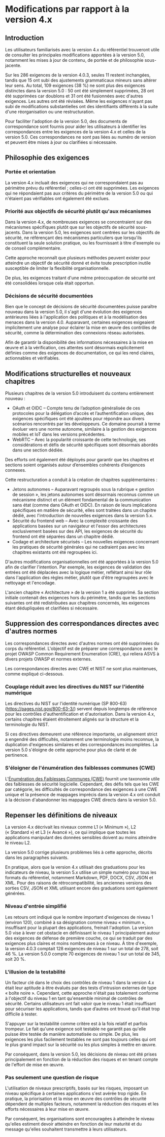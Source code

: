 # Modifications par rapport à la version 4.x

## Introduction

Les utilisateurs familiarisés avec la version 4.x du référentiel trouveront utile de consulter les principales modifications apportées à la version 5.0, notamment les mises à jour de contenu, de portée et de philosophie sous-jacente.

Sur les 286 exigences de la version 4.0.3, seules 11 restent inchangées, tandis que 15 ont subi des ajustements grammaticaux mineurs sans altérer leur sens. Au total, 109 exigences (38 %) ne sont plus des exigences distinctes dans la version 5.0 : 50 ont été simplement supprimées, 28 ont été supprimées car doublons et 31 ont été fusionnées avec d'autres exigences. Les autres ont été révisées. Même les exigences n'ayant pas subi de modifications substantielles ont des identifiants différents à la suite d'une réorganisation ou une restructuration.

Pour faciliter l'adoption de la version 5.0, des documents de correspondance sont fournis pour aider les utilisateurs à identifier les correspondances entre les exigences de la version 4.x et celles de la version 5.0. Ces correspondances ne sont pas liées au numéro de version et peuvent être mises à jour ou clarifiées si nécessaire.

## Philosophie des exigences

### Portée et orientation

La version 4.x incluait des exigences qui ne correspondaient pas au périmètre prévu du référentiel ; celles-ci ont été supprimées. Les exigences qui ne répondaient pas aux critères du périmètre de la version 5.0 ou qui n'étaient pas vérifiables ont également été exclues.

### Priorité aux objectifs de sécurité plutôt qu'aux mécanismes

Dans la version 4.x, de nombreuses exigences se concentraient sur des mécanismes spécifiques plutôt que sur les objectifs de sécurité sous-jacents. Dans la version 5.0, les exigences sont centrées sur les objectifs de sécurité, ne référençant des mécanismes particuliers que lorsqu'ils constituent la seule solution pratique, ou les fournissant à titre d'exemple ou de conseil complémentaire.

Cette approche reconnaît que plusieurs méthodes peuvent exister pour atteindre un objectif de sécurité donné et évite toute prescription inutile susceptible de limiter la flexibilité organisationnelle.

De plus, les exigences traitant d'une même préoccupation de sécurité ont été consolidées lorsque cela était opportun.

### Décisions de sécurité documentées

Bien que le concept de décisions de sécurité documentées puisse paraître nouveau dans la version 5.0, il s'agit d'une évolution des exigences antérieures liées à l'application des politiques et à la modélisation des menaces dans la version 4.0. Auparavant, certaines exigences exigeaient implicitement une analyse pour éclairer la mise en œuvre des contrôles de sécurité, comme la détermination des connexions réseau autorisées.

Afin de garantir la disponibilité des informations nécessaires à la mise en œuvre et à la vérification, ces attentes sont désormais explicitement définies comme des exigences de documentation, ce qui les rend claires, actionnables et vérifiables.

## Modifications structurelles et nouveaux chapitres

Plusieurs chapitres de la version 5.0 introduisent du contenu entièrement nouveau :

* OAuth et OIDC – Compte tenu de l’adoption généralisée de ces protocoles pour la délégation d’accès et l’authentification unique, des exigences spécifiques ont été ajoutées pour répondre aux divers scénarios rencontrés par les développeurs. Ce domaine pourrait à terme évoluer vers une norme autonome, similaire à la gestion des exigences mobiles et IoT dans les versions précédentes.
* WebRTC – Avec la popularité croissante de cette technologie, ses considérations et défis de sécurité spécifiques sont désormais abordés dans une section dédiée.

Des efforts ont également été déployés pour garantir que les chapitres et sections soient organisés autour d’ensembles cohérents d’exigences connexes.

Cette restructuration a conduit à la création de chapitres supplémentaires :

* Jetons autonomes – Auparavant regroupés sous la rubrique « gestion de session », les jetons autonomes sont désormais reconnus comme un mécanisme distinct et un élément fondamental de la communication sans état (comme dans OAuth et OIDC). En raison de leurs implications spécifiques en matière de sécurité, elles sont traitées dans un chapitre dédié, avec l'introduction de nouvelles exigences dans la version 5.x.
* Sécurité du frontend web – Avec la complexité croissante des applications basées sur un navigateur et l'essor des architectures exclusivement basées sur des API, les exigences de sécurité du frontend ont été séparées dans un chapitre dédié.
* Codage et architecture sécurisés – Les nouvelles exigences concernant les pratiques de sécurité générales qui ne cadraient pas avec les chapitres existants ont été regroupées ici.

D'autres modifications organisationnelles ont été apportées à la version 5.0 afin de clarifier l'intention. Par exemple, les exigences de validation des entrées ont été déplacées avec la logique métier, reflétant ainsi leur rôle dans l'application des règles métier, plutôt que d'être regroupées avec le nettoyage et l'encodage.

L'ancien chapitre « Architecture » ​​de la version 1 a été supprimé. Sa section initiale contenait des exigences hors du périmètre, tandis que les sections suivantes ont été redistribuées aux chapitres concernés, les exigences étant dédupliquées et clarifiées si nécessaire.

## Suppression des correspondances directes avec d'autres normes

Les correspondances directes avec d'autres normes ont été supprimées du corps du référentiel. L'objectif est de préparer une correspondance avec le projet OWASP Common Requirement Enumeration (CRE), qui reliera ASVS à divers projets OWASP et normes externes.

Les correspondances directes avec CWE et NIST ne sont plus maintenues, comme expliqué ci-dessous.

### Couplage réduit avec les directives du NIST sur l'identité numérique

Les directives du NIST sur l'identité numérique (SP 800-63) (https://pages.nist.gov/800-63-3/) servent depuis longtemps de référence pour les contrôles d'authentification et d'autorisation. Dans la version 4.x, certains chapitres étaient étroitement alignés sur la structure et la terminologie du NIST.

Si ces directives demeurent une référence importante, un alignement strict a engendré des difficultés, notamment une terminologie moins reconnue, la duplication d'exigences similaires et des correspondances incomplètes. La version 5.0 s'éloigne de cette approche pour plus de clarté et de pertinence.

### S'éloigner de l'énumération des faiblesses communes (CWE)

L'[Énumération des Faiblesses Communes (CWE)](https://cwe.mitre.org/) fournit une taxonomie utile des faiblesses de sécurité logicielle. Cependant, des défis tels que les CWE par catégorie, les difficultés de correspondance des exigences à une CWE unique et la présence de mappages imprécis dans la version 4.x ont conduit à la décision d'abandonner les mappages CWE directs dans la version 5.0.

## Repenser les définitions de niveaux

La version 4.x décrivait les niveaux comme L1 (« Minimum »), L2 (« Standard ») et L3 (« Avancé »), ce qui implique que toutes les applications manipulant des données sensibles doivent au moins atteindre le niveau L2.

La version 5.0 corrige plusieurs problèmes liés à cette approche, décrits dans les paragraphes suivants.

En pratique, alors que la version 4.x utilisait des graduations pour les indicateurs de niveau, la version 5.x utilise un simple numéro pour tous les formats du référentiel, notamment Markdown, PDF, DOCX, CSV, JSON et XML. Pour des raisons de rétrocompatibilité, les anciennes versions des sorties CSV, JSON et XML utilisant encore des graduations sont également générées.

### Niveau d'entrée simplifié

Les retours ont indiqué que le nombre important d'exigences de niveau 1 (environ 120), combiné à sa désignation comme niveau « minimum », insuffisant pour la plupart des applications, freinait l'adoption. La version 5.0 vise à lever cet obstacle en définissant le niveau 1 principalement autour des exigences de défense de première couche, ce qui se traduit par des exigences plus claires et moins nombreuses à ce niveau. À titre d'exemple, la version 4.0.3 comptait 128 exigences de niveau 1 sur un total de 278, soit 46 %. La version 5.0.0 compte 70 exigences de niveau 1 sur un total de 345, soit 20 %.

### L'illusion de la testabilité

Un facteur clé dans le choix des contrôles de niveau 1 dans la version 4.x était leur aptitude à être évalués par des tests d'intrusion externes de type « boîte noire ». Cependant, cette approche n'était pas totalement conforme à l'objectif du niveau 1 en tant qu'ensemble minimal de contrôles de sécurité. Certains utilisateurs ont fait valoir que le niveau 1 était insuffisant pour sécuriser les applications, tandis que d’autres ont trouvé qu’il était trop difficile à tester.

S'appuyer sur la testabilité comme critère est à la fois relatif et parfois trompeur. Le fait qu'une exigence soit testable ne garantit pas qu'elle puisse être testée de manière automatisée ou simple. De plus, les exigences les plus facilement testables ne sont pas toujours celles qui ont le plus grand impact sur la sécurité ou les plus simples à mettre en œuvre.

Par conséquent, dans la version 5.0, les décisions de niveau ont été prises principalement en fonction de la réduction des risques et en tenant compte de l'effort de mise en œuvre.

### Pas seulement une question de risque

L'utilisation de niveaux prescriptifs, basés sur les risques, imposant un niveau spécifique à certaines applications s'est avérée trop rigide. En pratique, la priorisation et la mise en œuvre des contrôles de sécurité dépendent de multiples facteurs, notamment la réduction des risques et les efforts nécessaires à leur mise en œuvre.

Par conséquent, les organisations sont encouragées à atteindre le niveau qu'elles estiment devoir atteindre en fonction de leur maturité et du message qu'elles souhaitent transmettre à leurs utilisateurs.
